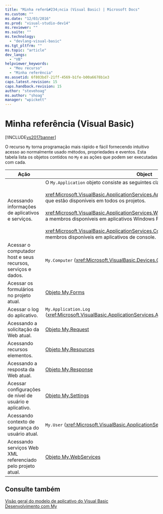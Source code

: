 ```yaml
---
title: "Minha refer&#234;ncia (Visual Basic) | Microsoft Docs"
ms.custom: ""
ms.date: "12/03/2016"
ms.prod: "visual-studio-dev14"
ms.reviewer: ""
ms.suite: ""
ms.technology: 
  - "devlang-visual-basic"
ms.tgt_pltfrm: ""
ms.topic: "article"
dev_langs: 
  - "VB"
helpviewer_keywords: 
  - "Meu recurso"
  - "Minha referência"
ms.assetid: 6f803bd7-21ff-4569-b1fe-b00a6678b1e3
caps.latest.revision: 15
caps.handback.revision: 15
author: "stevehoag"
ms.author: "shoag"
manager: "wpickett"
---
```

# Minha refer&#234;ncia (Visual Basic)
[!INCLUDE[vs2017banner](../../../csharp/includes/vs2017banner.md)]

O recurso `My` torna programação mais rápido e fácil fornecendo intuitivo acesso ao normalmente usado métodos, propriedades e eventos.  Esta tabela lista os objetos contidos no `My` e as ações que podem ser executadas com cada.  
  
|**Ação**|**Object**|  
|--------------|----------------|  
|Acessando informações de aplicativos e serviços.|O `My.Application` objeto consiste as seguintes classes:<br /><br /> <xref:Microsoft.VisualBasic.ApplicationServices.ApplicationBase>fornece aos membros que estão disponíveis em todos os projetos.<br /><br /> <xref:Microsoft.VisualBasic.ApplicationServices.WindowsFormsApplicationBase>fornece a membros disponíveis em aplicativos Windows Forms.<br /><br /> <xref:Microsoft.VisualBasic.ApplicationServices.ConsoleApplicationBase>fornece a membros disponíveis em aplicativos de console.|  
|Acessar o computador host e seus recursos, serviços e dados.|`My.Computer` \(<xref:Microsoft.VisualBasic.Devices.Computer>\)|  
|Acessar os formulários no projeto atual.|[Objeto My.Forms](../../../visual-basic/language-reference/objects/my-forms-object.md)|  
|Acessar o log do aplicativo.|`My.Application.Log` \(<xref:Microsoft.VisualBasic.ApplicationServices.ApplicationBase.Log%2A>\)|  
|Acessando a solicitação da Web atual.|[Objeto My.Request](../../../visual-basic/language-reference/objects/my-request-object.md)|  
|Acessando recursos elementos.|[Objeto My.Resources](../../../visual-basic/language-reference/objects/my-resources-object.md)|  
|Acessando a resposta da Web atual.|[Objeto My.Response](../../../visual-basic/language-reference/objects/my-response-object.md)|  
|Acessar configurações de nível de usuário e aplicativo.|[Objeto My.Settings](../../../visual-basic/language-reference/objects/my-settings-object.md)|  
|Acessando contexto de segurança do usuário atual.|`My.User` \(<xref:Microsoft.VisualBasic.ApplicationServices.User>\)|  
|Acessando serviços Web XML referenciado pelo projeto atual.|[Objeto My.WebServices](../../../visual-basic/language-reference/objects/my-webservices-object.md)|  
  
## Consulte também  
 [Visão geral do modelo de aplicativo do Visual Basic](../../../visual-basic/developing-apps/development-with-my/overview-of-the-visual-basic-application-model.md)   
 [Desenvolvimento com My](../../../visual-basic/reference/command-line-compiler/index.md)